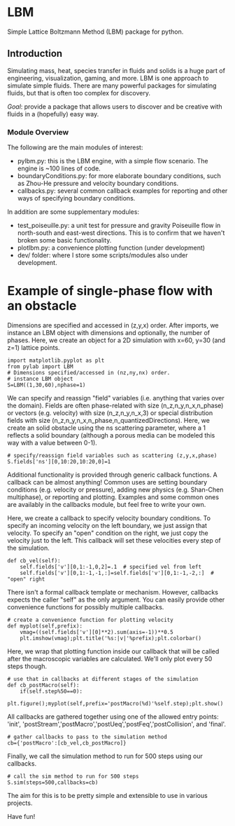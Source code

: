 # LBM
Simple Lattice Boltzmann Method (LBM) package for python.

## Introduction

Simulating mass, heat, species transfer in fluids and solids is a huge part of engineering,
visualization, gaming, and more.  LBM is one approach to simulate simple fluids.  There are 
many powerful packages for simulating fluids, but that is often too complex for discovery.

*Goal*: provide a package that allows users to discover and be creative with fluids in a
(hopefully) easy way.

### Module Overview

The following are the main modules of interest:

 - pylbm.py: this is the LBM engine, with a simple flow scenario.  The engine is ~100 lines of code.
 - boundaryConditions.py: for more elaborate boundary conditions, such as Zhou-He pressure and velocity boundary conditions.
 - callbacks.py: several common callback examples for reporting and other ways of specifying boundary conditions.

In addition are some supplementary modules:

 - test_poiseuille.py: a unit test for pressure and gravity Poiseuille flow in north-south and east-west directions.  This is to confirm that we haven't broken some basic functionality.
 - plotlbm.py: a convenience plotting function (under development)
 - dev/ folder: where I store some scripts/modules also under development.

# Example of single-phase flow with an obstacle

Dimensions are specified and accessed in (z,y,x) order.  After imports, 
we instance an LBM object with dimensions and optionally, the number of phases.
Here, we create an object for a 2D simulation with x=60, y=30 (and z=1) lattice points.

    import matplotlib.pyplot as plt
    from pylab import LBM
    # Dimensions specified/accessed in (nz,ny,nx) order.
    # instance LBM object
    S=LBM((1,30,60),nphase=1)

We can specify and reassign "field" variables (i.e. anything that varies over
the domain).  Fields are often phase-related with size (n_z,n_y,n_x,n_phase) or vectors
(e.g. velocity) with size (n_z,n_y,n_x,3) or special distribution fields with 
size (n_z,n_y,n_x,n_phase,n_quantizedDirections).  Here, we create an solid obstacle 
using the ns scattering parameter, where a 1 reflects a solid boundary (although 
a porous media can be modeled this way with a value between 0-1).

    # specify/reassign field variables such as scattering (z,y,x,phase)
    S.fields['ns'][0,10:20,10:20,0]=1

Additional functionality is provided through generic callback functions.  A callback
can be almost anything!  Common uses are setting boundary conditions (e.g. velocity
or pressure), adding new physics (e.g. Shan-Chen multiphase), or reporting and plotting.
Examples and some common ones are availably in the callbacks module, but feel free to 
write your own.

Here, we create a callback to specify velocity boundary conditions.  To specify an
incoming velocity on the left boundary, we just assign that velocity.  To specify an 
"open" condition on the right, we just copy the velocity just to the left.  This callback
will set these velocities every step of the simulation.

    def cb_vel(self):
        self.fields['v'][0,1:-1,0,2]=.1  # specified vel from left
        self.fields['v'][0,1:-1,-1,:]=self.fields['v'][0,1:-1,-2,:]  # "open" right

There isn't a formal callback template or mechanism.  However, callbacks expects
the caller "self" as the only argument.  You can easily provide other convenience
functions for possibly multiple callbacks.

    # create a convenience function for plotting velocity
    def myplot(self,prefix):
        vmag=((self.fields['v'][0]**2).sum(axis=-1))**0.5
        plt.imshow(vmag);plt.title('%s:|v|'%prefix);plt.colorbar()
    
Here, we wrap that plotting function inside our callback that will be called
after the macroscopic variables are calculated.  We'll only plot every 50
steps though.
    
    # use that in callbacks at different stages of the simulation
    def cb_postMacro(self):
        if(self.step%50==0):
            plt.figure();myplot(self,prefix='postMacro(%d)'%self.step);plt.show()

All callbacks are gathered together using one of the allowed entry points: 'init',
'postStream','postMacro','postUeq','postFeq','postCollision', and 'final'.

    # gather callbacks to pass to the simulation method
    cb={'postMacro':[cb_vel,cb_postMacro]}
    
Finally, we call the simulation method to run for 500 steps using our callbacks.
    
    # call the sim method to run for 500 steps
    S.sim(steps=500,callbacks=cb)
    
The aim for this is to be pretty simple and extensible to use in various projects.

Have fun!
